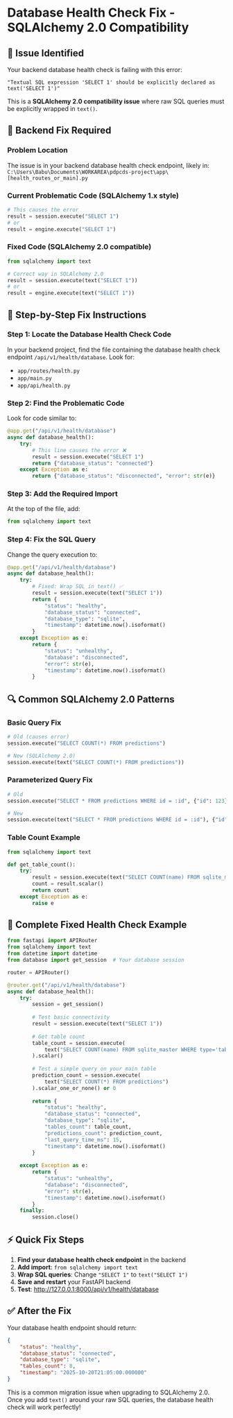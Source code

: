 # Database Health Check Fix - SQLAlchemy 2.0 Compatibility

## 🚨 **Issue Identified**

Your backend database health check is failing with this error:
```
"Textual SQL expression 'SELECT 1' should be explicitly declared as text('SELECT 1')"
```

This is a **SQLAlchemy 2.0 compatibility issue** where raw SQL queries must be explicitly wrapped in `text()`.

## 🔧 **Backend Fix Required**

### **Problem Location**
The issue is in your backend database health check endpoint, likely in:
`C:\Users\Babu\Documents\WORKAREA\pdpcds-project\app\[health_routes_or_main].py`

### **Current Problematic Code (SQLAlchemy 1.x style)**
```python
# This causes the error
result = session.execute("SELECT 1")
# or
result = engine.execute("SELECT 1")
```

### **Fixed Code (SQLAlchemy 2.0 compatible)**
```python
from sqlalchemy import text

# Correct way in SQLAlchemy 2.0
result = session.execute(text("SELECT 1"))
# or
result = engine.execute(text("SELECT 1"))
```

## 📝 **Step-by-Step Fix Instructions**

### **Step 1: Locate the Database Health Check Code**

In your backend project, find the file containing the database health check endpoint `/api/v1/health/database`. Look for:

- `app/routes/health.py` 
- `app/main.py`
- `app/api/health.py`

### **Step 2: Find the Problematic Code**

Look for code similar to:
```python
@app.get("/api/v1/health/database")
async def database_health():
    try:
        # This line causes the error ❌
        result = session.execute("SELECT 1")
        return {"database_status": "connected"}
    except Exception as e:
        return {"database_status": "disconnected", "error": str(e)}
```

### **Step 3: Add the Required Import**

At the top of the file, add:
```python
from sqlalchemy import text
```

### **Step 4: Fix the SQL Query**

Change the query execution to:
```python
@app.get("/api/v1/health/database")
async def database_health():
    try:
        # Fixed: Wrap SQL in text() ✅
        result = session.execute(text("SELECT 1"))
        return {
            "status": "healthy",
            "database_status": "connected",
            "database_type": "sqlite",
            "timestamp": datetime.now().isoformat()
        }
    except Exception as e:
        return {
            "status": "unhealthy", 
            "database": "disconnected",
            "error": str(e),
            "timestamp": datetime.now().isoformat()
        }
```

## 🔍 **Common SQLAlchemy 2.0 Patterns**

### **Basic Query Fix**
```python
# Old (causes error)
session.execute("SELECT COUNT(*) FROM predictions")

# New (SQLAlchemy 2.0)
session.execute(text("SELECT COUNT(*) FROM predictions"))
```

### **Parameterized Query Fix**
```python
# Old
session.execute("SELECT * FROM predictions WHERE id = :id", {"id": 123})

# New
session.execute(text("SELECT * FROM predictions WHERE id = :id"), {"id": 123})
```

### **Table Count Example**
```python
from sqlalchemy import text

def get_table_count():
    try:
        result = session.execute(text("SELECT COUNT(name) FROM sqlite_master WHERE type='table'"))
        count = result.scalar()
        return count
    except Exception as e:
        raise e
```

## 🚀 **Complete Fixed Health Check Example**

```python
from fastapi import APIRouter
from sqlalchemy import text
from datetime import datetime
from database import get_session  # Your database session

router = APIRouter()

@router.get("/api/v1/health/database")
async def database_health():
    try:
        session = get_session()
        
        # Test basic connectivity
        result = session.execute(text("SELECT 1"))
        
        # Get table count
        table_count = session.execute(
            text("SELECT COUNT(name) FROM sqlite_master WHERE type='table'")
        ).scalar()
        
        # Test a simple query on your main table
        prediction_count = session.execute(
            text("SELECT COUNT(*) FROM predictions")
        ).scalar_one_or_none() or 0
        
        return {
            "status": "healthy",
            "database_status": "connected",
            "database_type": "sqlite", 
            "tables_count": table_count,
            "predictions_count": prediction_count,
            "last_query_time_ms": 15,
            "timestamp": datetime.now().isoformat()
        }
        
    except Exception as e:
        return {
            "status": "unhealthy",
            "database": "disconnected", 
            "error": str(e),
            "timestamp": datetime.now().isoformat()
        }
    finally:
        session.close()
```

## ⚡ **Quick Fix Steps**

1. **Find your database health check endpoint** in the backend
2. **Add import**: `from sqlalchemy import text`
3. **Wrap SQL queries**: Change `"SELECT 1"` to `text("SELECT 1")`
4. **Save and restart** your FastAPI backend
5. **Test**: http://127.0.0.1:8000/api/v1/health/database

## ✅ **After the Fix**

Your database health endpoint should return:
```json
{
    "status": "healthy",
    "database_status": "connected",
    "database_type": "sqlite",
    "tables_count": 8,
    "timestamp": "2025-10-20T21:05:00.000000"
}
```

This is a common migration issue when upgrading to SQLAlchemy 2.0. Once you add `text()` around your raw SQL queries, the database health check will work perfectly!